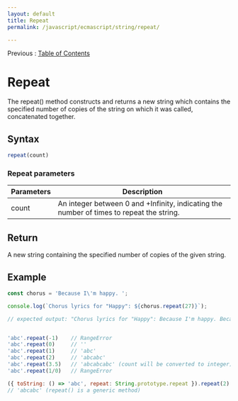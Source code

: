 ```yaml
---
layout: default
title: Repeat
permalink: /javascript/ecmascript/string/repeat/

---
```


Previous : [Table of Contents](./index.md)


# Repeat

The repeat() method constructs and returns a new string which contains the specified number of copies of the string on which it was called, concatenated together.


## Syntax

```javascript
repeat(count)
```

### Repeat parameters

| Parameters | Description |
| ---------- | ----------- |
| count | An integer between 0 and +Infinity, indicating the number of times to repeat the string. |


## Return

A new string containing the specified number of copies of the given string.


## Example

```javascript
const chorus = 'Because I\'m happy. ';

console.log(`Chorus lyrics for "Happy": ${chorus.repeat(27)}`);

// expected output: "Chorus lyrics for "Happy": Because I'm happy. Because I'm happy. Because I'm happy. Because I'm happy. Because I'm happy. Because I'm happy. Because I'm happy. Because I'm happy. Because I'm happy. Because I'm happy. Because I'm happy. Because I'm happy. Because I'm happy. Because I'm happy. Because I'm happy. Because I'm happy. Because I'm happy. Because I'm happy. Because I'm happy. Because I'm happy. Because I'm happy. Because I'm happy. Because I'm happy. Because I'm happy. Because I'm happy. Because I'm happy. Because I'm happy. "


'abc'.repeat(-1)    // RangeError
'abc'.repeat(0)     // ''
'abc'.repeat(1)     // 'abc'
'abc'.repeat(2)     // 'abcabc'
'abc'.repeat(3.5)   // 'abcabcabc' (count will be converted to integer)
'abc'.repeat(1/0)   // RangeError

({ toString: () => 'abc', repeat: String.prototype.repeat }).repeat(2)
// 'abcabc' (repeat() is a generic method)
```
